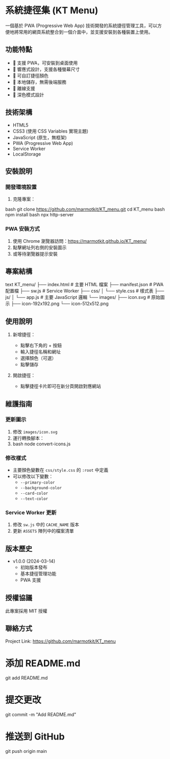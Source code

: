 # 系統捷徑集 (KT Menu)

一個基於 PWA (Progressive Web App) 技術開發的系統捷徑管理工具，可以方便地將常用的網頁系統整合到一個介面中，並支援安裝到各種裝置上使用。

## 功能特點

- 🚀 支援 PWA，可安裝到桌面使用
- 📱 響應式設計，支援各種螢幕尺寸
- 🎨 可自訂捷徑顏色
- 💾 本地儲存，無需後端服務
- 🔄 離線支援
- 🌙 深色模式設計

## 技術架構

- HTML5
- CSS3 (使用 CSS Variables 實現主題)
- JavaScript (原生，無框架)
- PWA (Progressive Web App)
- Service Worker
- LocalStorage

## 安裝說明

### 開發環境設置

1. 克隆專案：

bash
git clone https://github.com/marmotkit/KT_menu.git
cd KT_menu
bash
npm install
bash
npx http-server


### PWA 安裝方式

1. 使用 Chrome 瀏覽器訪問：https://marmotkit.github.io/KT_menu/
2. 點擊網址列右側的安裝圖示
3. 或等待瀏覽器提示安裝

## 專案結構
text
KT_menu/
├── index.html # 主要 HTML 檔案
├── manifest.json # PWA 配置檔
├── sw.js # Service Worker
├── css/
│ └── style.css # 樣式表
├── js/
│ └── app.js # 主要 JavaScript 邏輯
└── images/
├── icon.svg # 原始圖示
├── icon-192x192.png
└── icon-512x512.png


## 使用說明

1. 新增捷徑：
   - 點擊右下角的 + 按鈕
   - 輸入捷徑名稱和網址
   - 選擇顏色（可選）
   - 點擊儲存

2. 開啟捷徑：
   - 點擊捷徑卡片即可在新分頁開啟對應網站

## 維護指南

### 更新圖示

1. 修改 `images/icon.svg`
2. 運行轉換腳本：
3. bash
node convert-icons.js


### 修改樣式

- 主要顏色變數在 `css/style.css` 的 `:root` 中定義
- 可以修改以下變數：
  - `--primary-color`
  - `--background-color`
  - `--card-color`
  - `--text-color`

### Service Worker 更新

1. 修改 `sw.js` 中的 `CACHE_NAME` 版本
2. 更新 `ASSETS` 陣列中的檔案清單

## 版本歷史

- v1.0.0 (2024-03-14)
  - 初始版本發布
  - 基本捷徑管理功能
  - PWA 支援

## 授權協議

此專案採用 MIT 授權

## 聯絡方式

Project Link: https://github.com/marmotkit/KT_menu
# 添加 README.md
git add README.md

# 提交更改
git commit -m "Add README.md"

# 推送到 GitHub
git push origin main
